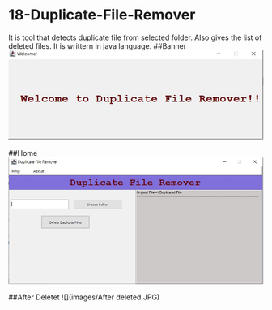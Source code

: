 # 18-Duplicate-File-Remover
It is tool that detects duplicate file from selected folder. Also gives the list of deleted files. It is writtern in java language.
##Banner
![](images/banner.JPG)

##Home
![](images/Main.JPG)

##After Deletet
![](images/After deleted.JPG)
